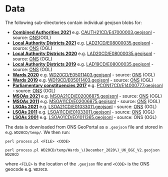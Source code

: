 # Data

The following sub-directories contain individual geojson blobs for:

* __[Combined Authorities 2021](CAUTH21CD/)__ e.g. [CAUTH21CD/E47000003.geojsonl](CAUTH21CD/E47000003.geojsonl) - source: [ONS](https://geoportal.statistics.gov.uk/datasets/ons::combined-authorities-december-2021-en-bgc/explore)(OGL)
* __[Local Authority Districts 2021](LAD21CD/)__ e.g. [LAD21CD/E08000035.geojsonl](LAD21CD/E08000035.geojsonl) - source: [ONS](https://geoportal.statistics.gov.uk/datasets/local-authority-districts-may-2021-uk-bgc/) (OGL)
* __[Local Authority Districts 2020](LAD20CD/)__ e.g. [LAD20CD/E08000035.geojsonl](LAD20CD/E08000035.geojsonl) - source: [ONS](https://geoportal.statistics.gov.uk/datasets/local-authority-districts-december-2020-uk-bgc) (OGL)
* __[Local Authority Districts 2019](LAD19CD/)__ e.g. [LAD19CD/E08000035.geojsonl](LAD19CD/E08000035.geojsonl) - source: [ONS](https://geoportal.statistics.gov.uk/datasets/local-authority-districts-december-2019-boundaries-uk-bgc) (OGL)
* __[Wards 2020](WD20CD/)__ e.g. [WD20CD/E05011403.geojsonl](WD20CD/E05011403.geojsonl) - source: [ONS](https://geoportal.statistics.gov.uk/datasets/wards-december-2020-uk-bgc-v2) (OGL)
* __[Wards 2019](WD19CD/)__ e.g. [WD19CD/E05011403.geojsonl](WD19CD/E05011403.geojsonl) - source: [ONS](https://geoportal.statistics.gov.uk/datasets/wards-december-2019-boundaries-ew-bgc) (OGL)
* __[Parliamentary constituencies 2017](PCON17CD/)__ e.g. [PCON17CD/E14000777.geojsonl](PCON17CD/E14000777.geojsonl) - source: [ONS](https://geoportal.statistics.gov.uk/datasets/wards-december-2019-boundaries-ew-bgc) (OGL)
* __[MSOAs 2021](MSOA21CD/)__ e.g. [MSOA21CD/E02006875.geojsonl](MSOA21CD/E02006875.geojsonl) - source: [ONS](https://geoportal.statistics.gov.uk/datasets/ons::middle-layer-super-output-areas-december-2021-boundaries-generalised-clipped-ew-bgc) (OGL)
* __[MSOAs 2011](MSOA11CD/)__ e.g. [MSOA11CD/E02006875.geojsonl](MSOA11CD/E02006875.geojsonl) - source: [ONS](https://geoportal.statistics.gov.uk/datasets/middle-layer-super-output-areas-december-2011-boundaries-ew-bgc) (OGL)
* __[LSOAs 2021](LSOA11CD/)__ e.g. [LSOA21CD/E01033011.geojsonl](LSOA21CD/E01033011.geojsonl) - source: [ONS](https://geoportal.statistics.gov.uk/datasets/ons::lower-layer-super-output-areas-december-2021-boundaries-generalised-clipped-ew-bgc/) (OGL)
* __[LSOAs 2011](LSOA11CD/)__ e.g. [LSOA11CD/E01033011.geojsonl](LSOA11CD/E01033011.geojsonl) - source: [ONS](https://geoportal.statistics.gov.uk/datasets/lower-layer-super-output-areas-december-2011-boundaries-ew-bgc) (OGL)
* __[LSOAs 2001](LSOA01CD/)__ e.g. [LSOA01CD/E01011365.geojsonl](LSOA01CD/E01011365.geojsonl) - source: ONS (OGL)

The data is downloaded from ONS GeoPortal as a `.geojson` file and stored in e.g. `WD20CD/temp/`. We then run:

```
perl process.pl <FILE> <CODE>

perl process.pl WD20CD/temp/Wards_\(December_2020\)_UK_BGC_V2.geojson WD20CD
```

where `<FILE>` is the location of the `.geojson` file and `<CODE>` is the ONS geocode e.g. `WD20CD`.
